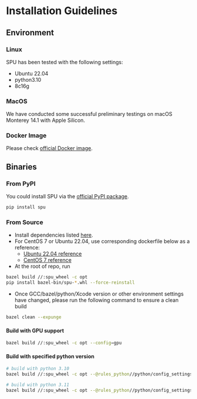 # Installation Guidelines

## Environment

### Linux

SPU has been tested with the following settings:

- Ubuntu 22.04
- python3.10
- 8c16g

### MacOS

We have conducted some successful preliminary testings on
macOS Monterey 14.1 with Apple Silicon.

### Docker Image

Please check [official Docker image](https://hub.docker.com/r/secretflow/ubuntu-base-ci).

## Binaries

### From PyPI

You could install SPU via the [official PyPI package](https://pypi.org/project/spu/).

```bash
pip install spu
```

### From Source

- Install dependencies listed [here](https://github.com/secretflow/spu/blob/main/CONTRIBUTING.md#prerequisite).
- For CentOS 7 or Ubuntu 22.04, use corresponding dockerfile below as a reference:
  - [Ubuntu 22.04 reference](https://github.com/secretflow/devtools/blob/main/dockerfiles/ubuntu-base-ci.DockerFile)
  - [CentOS 7 reference](https://github.com/secretflow/devtools/blob/main/dockerfiles/release-ci.DockerFile)
- At the root of repo, run

```bash
bazel build //:spu_wheel -c opt
pip install bazel-bin/spu-*.whl --force-reinstall
```

- Once GCC/bazel/python/Xcode version or other environment settings have changed, please run the following command to ensure a clean build

```bash
bazel clean --expunge
```

#### Build with GPU support

```bash
bazel build //:spu_wheel -c opt --config=gpu
```

#### Build with specified python version

```bash
# build with python 3.10
bazel build //:spu_wheel -c opt --@rules_python//python/config_settings:python_version=3.10

# build with python 3.11
bazel build //:spu_wheel -c opt --@rules_python//python/config_settings:python_version=3.11
```
